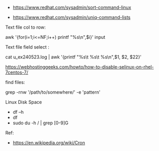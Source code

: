 
- https://www.redhat.com/sysadmin/sort-command-linux

- https://www.redhat.com/sysadmin/uniq-command-lists


Text file col to row: 

awk '{for(i=1;i<=NF;i++) printf "%s\n",$i}' input

Text file field select :

cat u_ex240523.log | awk '{printf "%s\t %s\t %s\n",$1, $2, $22}'

https://webhostinggeeks.com/howto/how-to-disable-selinux-on-rhel-7centos-7/

find files: 

grep -rnw '/path/to/somewhere/' -e 'pattern'

Linux Disk Space 
 - df –h
 - df
 - sudo du -h / | grep [0-9]G

Ref:

 - https://en.wikipedia.org/wiki/Cron
